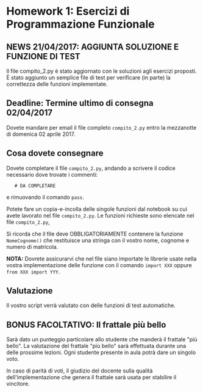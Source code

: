 # Homework 1: Esercizi di Programmazione Funzionale

## NEWS 21/04/2017: AGGIUNTA SOLUZIONE E FUNZIONE DI TEST
Il file compito_2.py è stato aggiornato con le soluzioni agli esercizi proposti. È stato aggiunto un semplice file di test per verificare (in parte) la correttezza delle funzioni implementate.

## Deadline: Termine ultimo di consegna 02/04/2017

Dovete mandare per email il file completo `compito_2.py` entro la mezzanotte di domenica 02 aprile 2017.

## Cosa dovete consegnare

Dovete completare il file `compito_2.py`, andando a scrivere il codice necessario dove trovate i commenti:

`   # DA COMPLETARE`

e rimuovando il comando `pass`.

Potete fare un copia-e-incolla delle singole funzioni dal notebook su cui avete lavorato nel file `compito_2.py`. 
Le funzioni richieste sono elencate nel file `compito_2.py`,

Si ricorda che il file deve OBBLIGATORIAMENTE contenere la funzione `NomeCognome()` che restituisce una stringa con il 
vostro nome, cognome e numero di matricola.

**NOTA:** Dovrete assicurarvi che nel file siano importate le librerie usate nella
vostra implementazione delle funzione con il comando `import XXX` oppure `from XXX import YYY`.


## Valutazione
Il vostro script verrà valutato con delle funzioni di test automatiche.

## BONUS FACOLTATIVO: Il frattale più bello
Sarà dato un punteggio particolare allo studente che manderà il frattale "più bello".
La valutazione del frattale "più bello" sarà effettuata durante una delle prossime lezioni. Ogni studente presente in aula potrà dare un singolo voto.

In caso di parità di voti, il giudizio del docente sulla qualità dell'implementazione che genera il frattale sarà usata per stabilire il vincitore.
